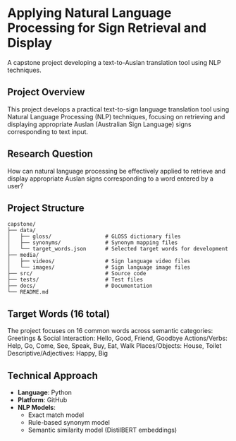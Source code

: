 # Applying Natural Language Processing for Sign Retrieval and Display

A capstone project developing a text-to-Auslan translation tool using NLP techniques.

## Project Overview

This project develops a practical text-to-sign language translation tool using Natural Language Processing (NLP) techniques, focusing on retrieving and displaying appropriate Auslan (Australian Sign Language) signs corresponding to text input.

## Research Question

How can natural language processing be effectively applied to retrieve and display appropriate Auslan signs corresponding to a word entered by a user?

## Project Structure

```
capstone/
├── data/
│   ├── gloss/                 # GLOSS dictionary files
│   ├── synonyms/              # Synonym mapping files
│   └── target_words.json      # Selected target words for development
├── media/
│   ├── videos/                # Sign language video files
│   └── images/                # Sign language image files
├── src/                       # Source code
├── tests/                     # Test files
├── docs/                      # Documentation
└── README.md
```

## Target Words (16 total)

The project focuses on 16 common words across semantic categories:
Greetings & Social Interaction: Hello, Good, Friend, Goodbye
Actions/Verbs: Help, Go, Come, See, Speak, Buy, Eat, Walk
Places/Objects: House, Toilet
Descriptive/Adjectives: Happy, Big

## Technical Approach

- **Language**: Python
- **Platform**: GitHub
- **NLP Models**:
  - Exact match model
  - Rule-based synonym model
  - Semantic similarity model (DistilBERT embeddings)
